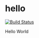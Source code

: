 hello
=====

[![Build Status](https://drone.io/github.com/L3n41c/hello/status.png)](https://drone.io/github.com/L3n41c/hello/latest)

Hello World
